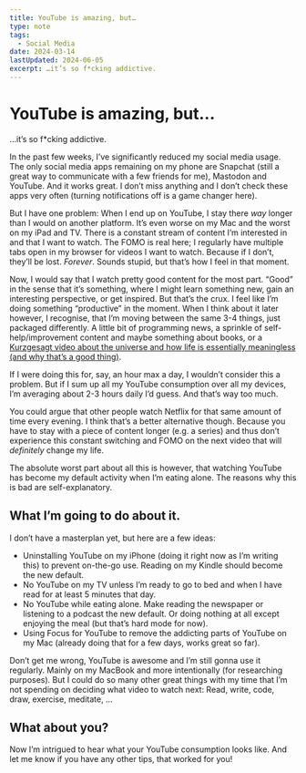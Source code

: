 ```yaml
---
title: YouTube is amazing, but…
type: note
tags:
  - Social Media
date: 2024-03-14
lastUpdated: 2024-06-05
excerpt: …it’s so f*cking addictive.
---
```


# YouTube is amazing, but…
…it’s so f*cking addictive.

In the past few weeks, I’ve significantly reduced my social media usage. The only social media apps remaining on my phone are Snapchat (still a great way to communicate with a few friends for me), Mastodon and YouTube. And it works great. I don’t miss anything and I don’t check these apps very often (turning notifications off is a game changer here).

But I have one problem: When I end up on YouTube, I stay there _way_ longer than I would on another platform. It’s even worse on my Mac and the worst on my iPad and TV. There is a constant stream of content I’m interested in and that I want to watch. The FOMO is real here; I regularly have multiple tabs open in my browser for videos I want to watch. Because if I don’t, they’ll be lost. _Forever_. Sounds stupid, but that’s how I feel in that moment.

Now, I would say that I watch pretty good content for the most part. “Good” in the sense that it’s something, where I might learn something new, gain an interesting perspective, or get inspired. But that’s the crux. I feel like I’m doing something “productive” in the moment. When I think about it later however, I recognise, that I’m moving between the same 3-4 things, just packaged differently. A little bit of programming news, a sprinkle of self-help/improvement content and maybe something about books, or a [Kurzgesagt video about the universe and how life is essentially meaningless (and why that’s a good thing)](https://youtu.be/dZmLL6fHb9Q?si=dDXu3mIvTwZzhTLm).

If I were doing this for, say, an hour max a day, I wouldn’t consider this a problem. But if I sum up all my YouTube consumption over all my devices, I’m averaging about 2-3 hours daily I’d guess. And that’s way too much.

You could argue that other people watch Netflix for that same amount of time every evening. I think that’s a better alternative though. Because you have to stay with a piece of content longer (e.g. a series) and thus don’t experience this constant switching and FOMO on the next video that will _definitely_ change my life.

The absolute worst part about all this is however, that watching YouTube has become my default activity when I’m eating alone. The reasons why this is bad are self-explanatory.

## What I’m going to do about it.

I don’t have a masterplan yet, but here are a few ideas:
- Uninstalling YouTube on my iPhone (doing it right now as I’m writing this) to prevent on-the-go use. Reading on my Kindle should become the new default.
- No YouTube on my TV unless I’m ready to go to bed and when I have read for at least 5 minutes that day.
- No YouTube while eating alone. Make reading the newspaper or listening to a podcast the new default. Or doing nothing at all except enjoying the meal (but that’s hard mode for now).
- Using Focus for YouTube to remove the addicting parts of YouTube on my Mac (already doing that for a few days, works great so far).

Don’t get me wrong, YouTube is awesome and I’m still gonna use it regularly. Mainly on my MacBook and more intentionally (for researching purposes). But I could do so many other great things with my time that I’m not spending on deciding what video to watch next: Read, write, code, draw, exercise, meditate, …

## What about you?

Now I’m intrigued to hear what your YouTube consumption looks like. And let me know if you have any other tips, that worked for you!
